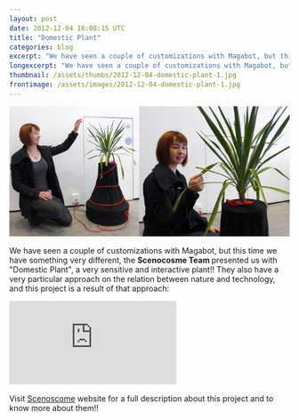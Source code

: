 ```yaml
---
layout: post
date: 2012-12-04 16:08:15 UTC
title: "Domestic Plant"
categories: blog
excerpt: "We have seen a couple of customizations with Magabot, but this time we have something very different, the Scenocosme Team presented us with \"Domestic Plant\", a very sensitive and interactive plant!! They also have a very particular approach on the relation between nature and technology, and this project is a result of that approach:"
longexcerpt: "We have seen a couple of customizations with Magabot, but this time we have something very different, the Scenocosme Team presented us with \"Domestic Plant\", a very sensitive and interactive plant!! They also have a very particular approach on the relation between nature and technology, and this project is a result of that approach:Visit Scenoscome website for a full description about this project and to know more about them!!"
thumbnail: /assets/thumbs/2012-12-04-domestic-plant-1.jpg
frontimage: /assets/images/2012-12-04-domestic-plant-1.jpg
---
```


<img class="postimage" src="/assets/images/2012-12-04-domestic-plant-1.jpg"/>

We have seen a couple of customizations with Magabot, but this time we have something very different, the <strong>Scenocosme Team </strong>presented us with "Domestic Plant", a very sensitive and interactive plant!! They also have a very particular approach on the relation between nature and technology, and this project is a result of that approach:

<div class="video-container"><iframe src="http://www.youtube.com/embed/OkWZ-YV3dOs" frameborder="0" allowfullscreen></iframe></div>

Visit <a href="http://www.scenocosme.com/domestic_plant_en.htm">Scenoscome</a> website for a full description about this project and to know more about them!!